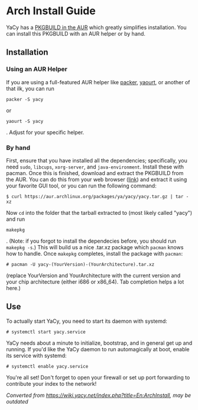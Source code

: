 # Arch Install Guide

YaCy has a [PKGBUILD in the
AUR](https://aur.archlinux.org/packages/yacy/) which greatly simplifies
installation. You can install this PKGBUILD with an AUR helper or by
hand.

## Installation

### Using an AUR Helper

If you are using a full-featured AUR helper like
[packer](https://aur.archlinux.org/packages/packer/),
[yaourt](https://aur.archlinux.org/packages/yaourt/), or another of that
ilk, you can run

    packer -S yacy

or

    yaourt -S yacy

. Adjust for your specific helper.

### By hand

First, ensure that you have installed all the dependencies;
specifically, you need `sudo`, `libcups`, `xorg-server`, and
`java-environment`. Install these with pacman. Once this is finished,
download and extract the PKGBUILD from the AUR. You can do this from
your web browser
([link](https://aur.archlinux.org/packages/ya/yacy/yacy.tar.gz)) and
extract it using your favorite GUI tool, or you can run the following
command:

    $ curl https://aur.archlinux.org/packages/ya/yacy/yacy.tar.gz | tar -xz

Now `cd` into the folder that the tarball extracted to (most likely
called "yacy") and run

    makepkg

. (Note: if you forgot to install the dependecies before, you should run
`makepkg -s`.) This will build us a nice .tar.xz package which `pacman`
knows how to handle. Once `makepkg` completes, install the package with
`pacman`:

    # pacman -U yacy-(YourVersion)-(YourArchitecture).tar.xz

(replace YourVersion and YourArchitecture with the current version and
your chip architecture (either i686 or x86\_64). Tab completion helps a
lot here.)

## Use

To actually start YaCy, you need to start its daemon with systemd:

    # systemctl start yacy.service

YaCy needs about a minute to initialize, bootstrap, and in general get
up and running. If you'd like the YaCy daemon to run automagically at
boot, enable its service with systemd:

    # systemctl enable yacy.service

You're all set! Don't forget to open your firewall or set up port
forwarding to contribute your index to the network!





_Converted from <https://wiki.yacy.net/index.php?title=En:ArchInstall>, may
be outdated_





